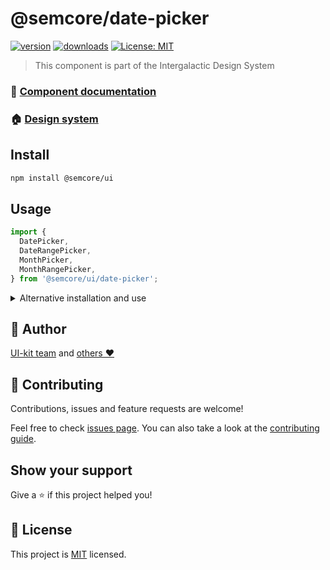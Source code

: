 # @semcore/date-picker

[![version](https://img.shields.io/npm/v/@semcore/date-picker.svg)](https://www.npmjs.com/@semcore/date-picker)
[![downloads](https://img.shields.io/npm/dt/@semcore/date-picker.svg)](https://www.npmjs.com/package/@semcore/date-picker)
[![License: MIT](https://img.shields.io/badge/License-MIT-green.svg)](https://github.com/semrush/intergalactic/blob/master/LICENSE)

> This component is part of the Intergalactic Design System

### 📖 [Component documentation](https://developer.semrush.com/intergalactic/components/date-picker/)

### 🏠 [Design system](https://developer.semrush.com/intergalactic/)

## Install

```sh
npm install @semcore/ui
```

## Usage

```jsx
import {
  DatePicker,
  DateRangePicker,
  MonthPicker,
  MonthRangePicker,
} from '@semcore/ui/date-picker';
```

<details>
  <summary>Alternative installation and use</summary>

**We do not recommend this usage path due to possible dependency and update issues.**

### Install

You can only install one package from the design system

```sh
npm install @semcore/date-picker @semcore/core
```

`@semcore/core` - _is the basic package by which we create our components, and it contains all of the common logic
of the components that is discussed below. There should only be one version of the package in the project._

### Usage

You can use the package the same way but without `/ui/` in the import path.

```jsx
import { DatePicker, DateRangePicker, MonthPicker, MonthRangePicker } from '@semcore/date-picker';
```

</details>

## 👤 Author

[UI-kit team](https://github.com/semrush/intergalactic/blob/master/MAINTAINERS) and [others ❤️](https://github.com/semrush/intergalactic/graphs/contributors)

## 🤝 Contributing

Contributions, issues and feature requests are welcome!

Feel free to check [issues page](https://github.com/semrush/intergalactic/issues). You can also take a look at the [contributing guide](https://github.com/semrush/intergalactic/blob/master/CONTRIBUTING.md).

## Show your support

Give a ⭐️ if this project helped you!

## 📝 License

This project is [MIT](https://github.com/semrush/intergalactic/blob/master/LICENSE) licensed.
